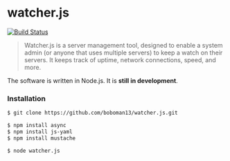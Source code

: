 watcher.js
=====
[![Build Status](https://travis-ci.org/boboman13/watcher.js.svg)](https://travis-ci.org/boboman13/watcher.js)

> Watcher.js is a server management tool, designed to enable a system admin (or anyone that uses multiple servers) to keep a watch on their servers. It keeps track of uptime, network connections, speed, and more.

The software is written in Node.js. It is **still in development**.

### Installation
```bash
$ git clone https://github.com/boboman13/watcher.js.git

$ npm install async
$ npm install js-yaml
$ npm install mustache

$ node watcher.js
```
